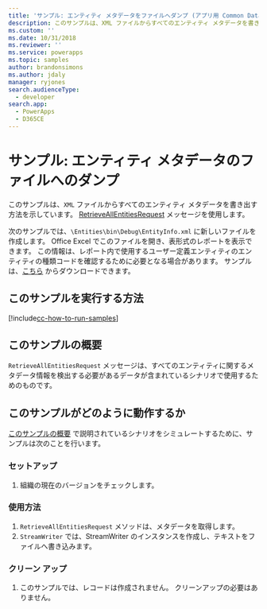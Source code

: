 ```yaml
---
title: 'サンプル: エンティティ メタデータをファイルへダンプ (アプリ用 Common Data Service) | Microsoft Docs'
description: このサンプルは、XML ファイルからすべてのエンティティ メタデータを書き出す方法を示しています。
ms.custom: ''
ms.date: 10/31/2018
ms.reviewer: ''
ms.service: powerapps
ms.topic: samples
author: brandonsimons
ms.author: jdaly
manager: ryjones
search.audienceType:
  - developer
search.app:
  - PowerApps
  - D365CE
---
```

# <a name="sample-dump-entity-metadata-to-a-file"></a>サンプル: エンティティ メタデータのファイルへのダンプ

このサンプルは、`XML` ファイルからすべてのエンティティ メタデータを書き出す方法を示しています。 [RetrieveAllEntitiesRequest](https://docs.microsoft.com/en-us/dotnet/api/microsoft.xrm.sdk.messages.retrieveallentitiesrequest?view=dynamics-general-ce-9) メッセージを使用します。

次のサンプルでは、`\Entities\bin\Debug\EntityInfo.xml` に新しいファイルを作成します。 Office Excel でこのファイルを開き、表形式のレポートを表示できます。 この情報は、レポート内で使用するユーザー定義エンティティのエンティティの種類コードを確認するために必要となる場合があります。 サンプルは、[こちら](https://github.com/Microsoft/PowerApps-Samples/tree/master/cds/orgsvc/C%23/DumpEntityMetadata) からダウンロードできます。

## <a name="how-to-run-this-sample"></a>このサンプルを実行する方法

[!include[cc-how-to-run-samples](../../includes/cc-how-to-run-samples.md)]

## <a name="what-this-sample-does"></a>このサンプルの概要

`RetrieveAllEntitiesRequest` メッセージは、すべてのエンティティに関するメタデータ情報を検出する必要があるデータが含まれているシナリオで使用するためのものです。

## <a name="how-this-sample-works"></a>このサンプルがどのように動作するか

[このサンプルの概要](#what-this-sample-does) で説明されているシナリオをシミュレートするために、サンプルは次のことを行います。

### <a name="setup"></a>セットアップ

1. 組織の現在のバージョンをチェックします。


### <a name="demonstrate"></a>使用方法

1. `RetrieveAllEntitiesRequest` メソッドは、メタデータを取得します。 
1. `StreamWriter` では、StreamWriter のインスタンスを作成し、テキストをファイルへ書き込みます。

### <a name="clean-up"></a>クリーン アップ

1. このサンプルでは、レコードは作成されません。 クリーンアップの必要はありません。


